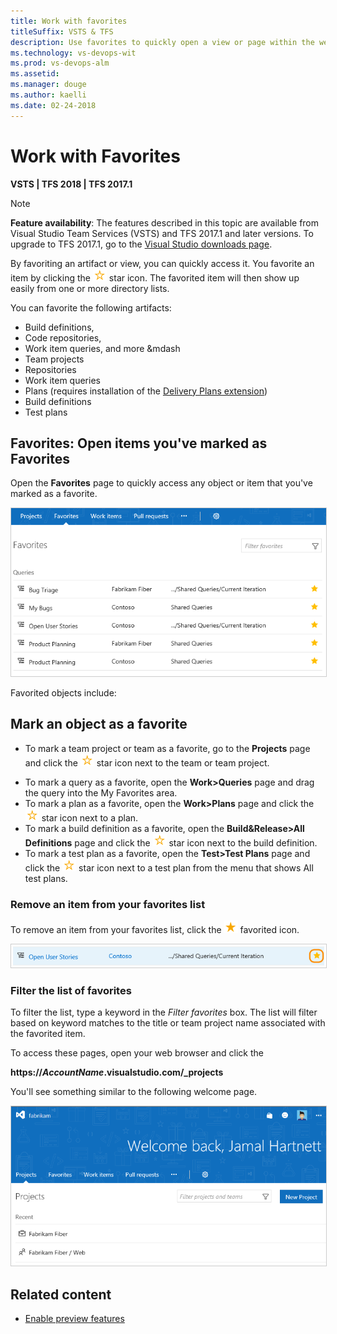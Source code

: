 ```yaml
---
title: Work with favorites 
titleSuffix: VSTS & TFS 
description: Use favorites to quickly open a view or page within the web portal for VSTS and Team Foundation Server (TFS) 
ms.technology: vs-devops-wit
ms.prod: vs-devops-alm
ms.assetid: 
ms.manager: douge
ms.author: kaelli
ms.date: 02-24-2018
---
```


# Work with Favorites  

**VSTS | TFS 2018 | TFS 2017.1**  

> [!NOTE]  
> **Feature availability**: The features described in this topic are available from Visual Studio Team Services (VSTS) and TFS 2017.1 and later versions. To upgrade to TFS 2017.1, go to the [Visual Studio downloads page](https://www.visualstudio.com/downloads/download-visual-studio-vs).  

By favoriting an artifact or view, you can quickly access it. You favorite an item by clicking the ![favorites](../_img/icons/icon-favorite-star.png) star icon. The favorited item will then show up easily from one or more directory lists.  

You can favorite the following artifacts: 

- Build definitions, 
- Code repositories, 
- Work item queries, and more &mdash   
- Team projects   
- Repositories   
- Work item queries   
- Plans (requires installation of the [Delivery Plans extension](../work/scale/review-team-plans.md))
- Build definitions  
- Test plans


<a id="favorites">  </a>
## Favorites: Open items you've marked as Favorites  

Open the **Favorites** page to quickly access any object or item that you've marked as a favorite. 

<img src="../user-guide/_img/account-home-favorites.png" alt="Account home, Favorites page" style="border: 1px solid #CCCCCC;" />   

Favorited objects include:

 

## Mark an object as a favorite 

- To mark a team project or team as a favorite, go to the **Projects** page and click the ![favorites](../_img/icons/icon-favorite-star.png) star icon next to the team or team project.   
<!--- Not supported at account level: To mark a git branch as a favorite, open the **Code>Branches** page and click the ![favorites](../_img/icons/icon-favorite-star.png) star icon next to the branch you want to add.  -->  
- To mark a query as a favorite, open the **Work>Queries** page and drag the query into the My Favorites area. 
- To mark a plan as a favorite, open the **Work>Plans** page and click the ![favorites](../_img/icons/icon-favorite-star.png) star icon next to a plan.  
- To mark a build definition as a favorite, open the **Build&Release>All Definitions** page and click the ![favorites](../_img/icons/icon-favorite-star.png) star icon next to the build definition.    
- To mark a test plan as a favorite, open the **Test>Test Plans** page and click the ![favorites](../_img/icons/icon-favorite-star.png) star icon next to a test plan from the menu that shows All test plans. 

### Remove an item from your favorites list 
To remove an item from your favorites list, click the ![favorited icon](../_img/icons/icon-favorited.png) favorited icon. 

<img src="../user-guide/_img/account-home-remove-from-favorites.png" alt="Account home, Favorites page" style="border: 1px solid #CCCCCC;" />   

### Filter the list of favorites  

To filter the list, type a keyword in the *Filter favorites* box. The list will filter based on keyword matches to the title or team project name associated with the favorited item. 


To access these pages, open your web browser and click the  

<b>https://<i>AccountName</i>.visualstudio.com/_projects</b>


You'll see something similar to the following welcome page.

<img src="../user-guide/_img/account-home-welcome.png" alt="Account home, Projects page" style="border: 1px solid #CCCCCC;" />   

 

## Related content

- [Enable preview features](enable-preview-features.md)  


